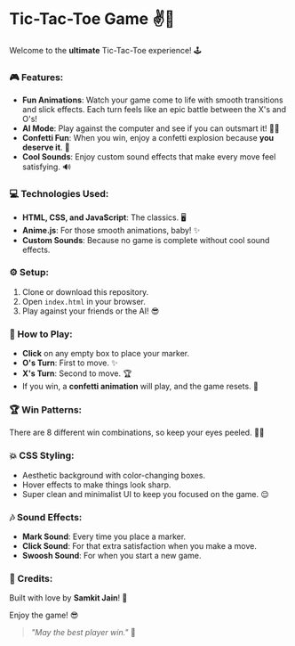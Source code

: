 # Tic-Tac-Toe Game ✌️🔲

Welcome to the **ultimate** Tic-Tac-Toe experience! 🕹️

### 🎮 Features:
- **Fun Animations**: Watch your game come to life with smooth transitions and slick effects. Each turn feels like an epic battle between the X's and O's!
- **AI Mode**: Play against the computer and see if you can outsmart it! 🧠🤖
- **Confetti Fun**: When you win, enjoy a confetti explosion because **you deserve it**. 🎉
- **Cool Sounds**: Enjoy custom sound effects that make every move feel satisfying. 🔊

### 💻 Technologies Used:
- **HTML, CSS, and JavaScript**: The classics. 🖥️
- **Anime.js**: For those smooth animations, baby! ✨
- **Custom Sounds**: Because no game is complete without cool sound effects.

### ⚙️ Setup:
1. Clone or download this repository.
2. Open `index.html` in your browser.
3. Play against your friends or the AI! 😎

### 🚀 How to Play:
- **Click** on any empty box to place your marker.
- **O's Turn**: First to move. ✨
- **X's Turn**: Second to move. 🏆
- If you win, a **confetti animation** will play, and the game resets. 🎊

### 🏆 Win Patterns:
There are 8 different win combinations, so keep your eyes peeled. 👀💥

### 💥 CSS Styling:
- Aesthetic background with color-changing boxes.
- Hover effects to make things look sharp.
- Super clean and minimalist UI to keep you focused on the game. 😌

### 🎶 Sound Effects:
- **Mark Sound**: Every time you place a marker.
- **Click Sound**: For that extra satisfaction when you make a move.
- **Swoosh Sound**: For when you start a new game.

### 🖤 Credits:
Built with love by **Samkit Jain**! 🤘

Enjoy the game! 😎

> *"May the best player win."* 🏅
